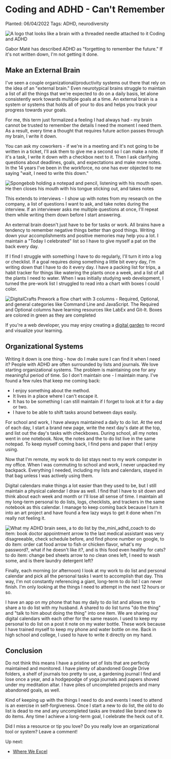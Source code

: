 # Coding and ADHD - Can't Remember

Planted: 06/04/2022
Tags: ADHD, neurodiversity

![A logo that looks like a brain with a threaded needle attached to it Coding and ADHD](https://images.abbeyperini.com/ADHD-series/coding&adhd.png)

Gabor Maté has described ADHD as "forgetting to remember the future." If it's not written down, I'm not getting it done.

## Make an External Brain

I've seen a couple organizational/productivity systems out there that rely on the idea of an "external brain." Even neurotypical brains struggle to maintain a list of all the things that we're expected to do on a daily basis, let alone consistently work towards multiple goals at a time. An external brain is a system or systems that holds all of your to dos and helps you track your progress towards your goals.

For me, this term just formalized a feeling I had always had - my brain cannot be trusted to remember the details I need the moment I need them. As a result, every time a thought that requires future action passes through my brain, I write it down.

You can ask my coworkers - if we're in a meeting and it's not going to be written in a ticket, I'll ask them to give me a second so I can make a note. If it's a task, I write it down with a checkbox next to it. Then I ask clarifying questions about deadlines, goals, and expectations and make more notes. In the 14 years I've been in the workforce, no one has ever objected to me saying "wait, I need to write this down."

![Spongebob holding a notepad and pencil, listening with his mouth open. He then closes his mouth with his tongue sticking out, and takes notes](https://images.abbeyperini.com/ADHD-series/writing-notes.gif)

This extends to interviews - I show up with notes from my research on the company, a list of questions I want to ask, and take notes during the interview. If an interviewer asks me multiple questions at once, I'll repeat them while writing them down before I start answering.

An external brain doesn't just have to be for tasks or work. All brains have a tendency to remember negative things better than good things. Writing down your accomplishments and positive memories may help you a lot. I maintain a "Today I celebrated" list so I have to give myself a pat on the back every day.

If I find I struggle with something I have to do regularly, I'll turn it into a log or checklist. If a goal requires doing something a little bit every day, I'm writing down that I have to do it every day. I have a packing list for trips, a habit tracker for things like watering the plants once a week, and a list of all the plants I need to water. When I was initially studying web development, I turned the pre-work list I struggled to read into a chart with boxes I could color.

![DigitalCrafts Prework a flow chart with 3 columns - Required, Optional, and general categories like Command Line and JavaScript. The Required and Optional columns have learning resources like LabEx and Git-It. Boxes are colored in green as they are completed](https://images.abbeyperini.com/ADHD-series/spread.jpg)

If you're a web developer, you may enjoy creating a [digital garden](https://maggieappleton.com/garden-history) to record and visualize your learning.

## Organizational Systems

Writing it down is one thing - how do I make sure I can find it when I need it? People with ADHD are often surrounded by lists and journals. We love starting organizational systems. The problem is maintaining one for any meaningful period of time. So I don't maintain one - I maintain many. I've found a few rules that keep me coming back:

- I enjoy something about the method.
- It lives in a place where I can't escape it.
- It has to be something I can still maintain if I forget to look at it for a day or two.
- I have to be able to shift tasks around between days easily.

For school and work, I have always maintained a daily to do list. At the end of each day, I start a brand new page, write the next day's date at the top, and list out the day's tasks with checkboxes. During school, all my notes went in one notebook. Now, the notes and the to do list live in the same notepad. To keep myself coming back, I find pens and paper that I enjoy using.

Now that I'm remote, my work to do list stays next to my work computer in my office. When I was commuting to school and work, I never unpacked my backpack. Everything I needed, including my lists and calendars, stayed in that bag unless I was actively using them.

Digital calendars make things a lot easier than they used to be, but I still maintain a physical calendar I draw as well. I find that I have to sit down and think about each week and month or I'll lose all sense of time. I maintain all my long-term personal to do lists, logs, checklists, and trackers in the same notebook as this calendar. I manage to keep coming back because I turn it into an art project and have found a few lazy ways to get it done when I'm really not feeling it.

![What my ADHD brain sees, a to do list by the_mini_adhd_coach to do item: book doctor appointment arrow to the last medical assistant was very disagreeable, check schedule before, and find phone number on google, to do item: order cat food arrow to fish or chicken flavor, what's my password?, what if he doesn't like it?, and is this food even healthy for cats? to do item: change bed sheets arrow to no clean ones left, I need to wash some, and is there laundry detergent left?](https://images.abbeyperini.com/ADHD-series/list.png)

Finally, each morning (or afternoon) I look at my work to do list and personal calendar and pick all the personal tasks I want to accomplish that day. This way, I'm not constantly referencing a giant, long-term to do list I can never finish. I'm only looking at the things I need to attempt in the next 12 hours or so.

I have an app on my phone that has my daily to do list and allows me to share a to do list with my husband. A shared to do list turns "do the thing" and "talk to him about doing the thing" into one item. We are sharing our digital calendars with each other for the same reason. I used to keep my personal to do list on a post it note on my water bottle. These work because I have trained myself to keep my phone and water bottle on me. Back in high school and college, I used to have to write it directly on my hand.

## Conclusion

Do not think this means I have a pristine set of lists that are perfectly maintained and monitored. I have plenty of abandoned Google Drive folders, a shelf of journals too pretty to use, a gardening journal I find and lose once a year, and a hodgepodge of yoga journals and papers shoved under my meditation altar. I have piles of uncompleted projects and many abandoned goals, as well.

Kind of keeping up with the things I need to do and events I need to attend is an exercise in self-forgiveness. Once I start a new to do list, the old to do list is dead to me and any uncompleted tasks are treated like brand new to do items. Any time I achieve a long-term goal, I celebrate the heck out of it.

Did I miss a resource or tip you love? Do you really love an organizational tool or system? Leave a comment!

Up next:

- [Where We Excel](/blog.html?blog=ADHD-6)
